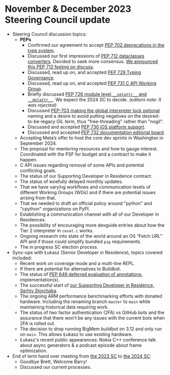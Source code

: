 # November & December 2023 Steering Council update

- Steering Council discussion topics:
    - **PEPs**
        - Confirmed our agreement to accept [PEP 702 deprecations in the type system](https://peps.python.org/pep-0702/).
        - Discussed our first impressions of [PEP 712 dataclasses converters](https://peps.python.org/pep-0712/). Decided to seek more consensus. [We announced this PEP 712 feeling on discuss](https://discuss.python.org/t/pep-712-adding-a-converter-parameter-to-dataclasses-field/26126/57).
        - Discussed, read up on, and accepted [PEP 729 Typing Governance](https://peps.python.org/pep-0729/).
        - Discussed, read up on, and accepted [PEP 731 C API Working Group](https://peps.python.org/pep-0731/).
        - Briefly discussed [PEP 726 module level `__setattr__` and `__delattr__`](https://peps.python.org/pep-0726/). We expect the 2024 SC to decide. *(editors note: It was rejected)*
        - Discussed [PEP-703 making the global interpreter lock optional](https://peps.python.org/pep-0703/) naming and a desire to avoid putting negatives on the desired-to-be-legacy GIL term, thus "free-threading" rather than "nogil".
        - Discussed and accepted [PEP 730 iOS platform support](https://peps.python.org/pep-0730/).
        - Discussed and accepted [PEP 732 documentation editorial board](https://peps.python.org/pep-0732/).
    - Accepting Meta’s offer to host the core dev sprints in Washington in September 2024.
    - The proposal for mentoring resources and how to gauge interest. Coordinated with the PSF for budget and a contract to make it happen.
    - C API issues regarding removal of some APIs and potential conflicting goals.
    - The status of our Supporting Developer in Residence contract.
    - The status of woefully delayed monthly updates.
    - That we have varying workflows and communication levels of different Working Groups (WGs) and if there are potential issues arising from that.
    - That we needed to draft an official policy around "python" and "cpython" organizations on PyPI.
    - Establishing a communication channel with all of our Developer in Residences.
    - The possibility of encouraging more devguide entries about how the Tier 2 interpreter in `ceval.c` works.
    - Ongoing research into state of the world around an OS “Fetch URL” API and if those could simplify bundled `pip` requirements.
    - The in progress SC election process.
- Sync-ups with Łukasz (Senior Developer in Residence), topics covered included:
    - Recent work on coverage mode and a multi-line REPL.
    - If there are potential for alternatives to Buildbot.
    - The status of [PEP 649 deferred evaluation of annotations,](https://peps.python.org/pep-0649/) implementation(s).
    - The successful start of [our Supporting Developer in Residence, Serhiy Storchaka](https://discuss.python.org/t/welcoming-the-supporting-developer-in-residence/39702).
    - The ongoing ARM performance benchmarking efforts with donated hardware. Including the renaming branch `master` to `main` while maintaining historical data requiring work.
    - The status of two factor authentication (2FA) vs GitHub bots and the assurance that there won't be any issues with the current bots when 2FA is rolled out.
    - The decision to drop running BigMem buildbot on 3.12 and only run on `main`. This allows Łukasz to use existing hardware.
    - Łukasz's recent public appearances: Nokia C++ conference talk about async generators & a podcast episode about frame optimization.
- End of term hand over meeting from [the 2023 SC](https://discuss.python.org/t/2023-term-python-steering-council-election-results/21951) to [the 2024 SC](https://discuss.python.org/t/steering-council-election-results-2024-term/40851):
    - Goodbye Brett, Welcome Barry!
    - Discussed our current processes.

